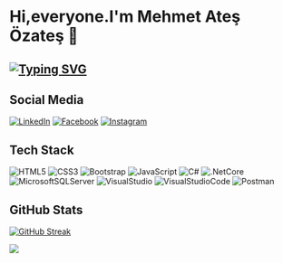 
# Hi,everyone.I'm Mehmet Ateş Özateş 👋 
## [![Typing SVG](https://readme-typing-svg.herokuapp.com?lines=Freelance+FullStack+Developer)](https://git.io/typing-svg)

## Social Media 
[![LinkedIn](https://img.shields.io/badge/LinkedIn-%230077B5.svg?logo=linkedin&logoColor=white)](https://linkedin.com/in/mehmet-ateş-özateş-bb8108110/)
[![Facebook](https://img.shields.io/badge/Facebook-%230077B5.svg?logo=facebook&logoColor=white)](https://www.facebook.com/m.ates.ozates)
[![Instagram](https://img.shields.io/badge/Instagram-E4405F.svg?logo=instagram&logoColor=white)](https://www.instagram.com/mehmet.ates.ozates)


## Tech Stack
![HTML5](https://img.shields.io/badge/html5-%23E34F26.svg?style=for-the-badge&logo=html5&logoColor=white)
![CSS3](https://img.shields.io/badge/css3-%231572B6.svg?style=for-the-badge&logo=css3&logoColor=white) 
![Bootstrap](https://img.shields.io/badge/bootstrap-%23563D7C.svg?style=for-the-badge&logo=bootstrap&logoColor=white) 
![JavaScript](https://img.shields.io/badge/javascript-%23323330.svg?style=for-the-badge&logo=javascript&logoColor=%23F7DF1E)
![C#](https://img.shields.io/badge/c%23-%23239120.svg?style=for-the-badge&logo=c-sharp&logoColor=white) 
![.NetCore](https://img.shields.io/badge/.NET%20Core-5C2D91?style=for-the-badge&logo=.net%20core&logoColor=white)
![MicrosoftSQLServer](https://img.shields.io/badge/Microsoft%20SQL%20Server-CC2927?style=for-the-badge&logo=microsoft%20sql%20server&logoColor=white)
![VisualStudio](https://img.shields.io/badge/Visual%20Studio-5C2D91?style=for-the-badge&logo=visual%20studio&logoColor=white)
![VisualStudioCode](https://img.shields.io/badge/Visual%20Studio%20Code-007ACC?style=for-the-badge&logo=visual%20studio%20code&logoColor=white)
![Postman](https://img.shields.io/badge/postman-FF6C37.svg?style=for-the-badge&logo=postman&logoColor=%23F7DF1E)


## GitHub Stats

[![GitHub Streak](https://streak-stats.demolab.com?user=mhmtates&theme=chartreuse-dark)](https://git.io/streak-stats)
<!--<img src="https://github-readme-stats.vercel.app/api?username=mhmtates&count_private=true&show_icons=true&theme=chartreuse-dark">-->

![](https://github-readme-stats.vercel.app/api/top-langs/?username=mhmtates&theme=radical&hide_border=true&include_all_commits=false&count_private=false&layout=compact)




